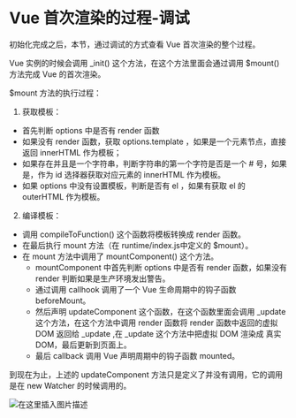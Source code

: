 # Vue 首次渲染的过程-调试

初始化完成之后，本节，通过调试的方式查看 Vue 首次渲染的整个过程。

Vue 实例的时候会调用 _init() 这个方法，在这个方法里面会通过调用 $mount() 方法完成 Vue 的首次渲染。

$mount 方法的执行过程：

1. 获取模板：

  - 首先判断 options 中是否有 render 函数
  - 如果没有 render 函数，获取 options.template ，如果是一个元素节点，直接返回 innerHTML 作为模板；
  - 如果存在并且是一个字符串，判断字符串的第一个字符是否是一个 # 号，如果是，作为 id 选择器获取对应元素的 innerHTML 作为模板。
  - 如果 options 中没有设置模板，判断是否有 el ，如果有获取 el 的 outerHTML 作为模板。

2. 编译模板：

  - 调用 compileToFunction() 这个函数将模板转换成 render 函数。
  - 在最后执行 mount 方法（在 runtime/index.js中定义的 $mount）。
  - 在 mount 方法中调用了 mountComponent() 这个方法。
    - mountComponent 中首先判断 options 中是否有 render 函数，如果没有 render 判断如果是生产环境发出警告。
    - 通过调用 callhook 调用了一个 Vue 生命周期中的钩子函数 beforeMount。
    - 然后声明 updateComponent 这个函数，在这个函数里面会调用 _update 这个方法，在这个方法中调用 render 函数将 render 函数中返回的虚拟 DOM 返回给 _update ,在 _update 这个方法中把虚拟 DOM 渲染成 真实 DOM，最后更新到页面上。
    - 最后 callback 调用 Vue 声明周期中的钩子函数 mounted。

到现在为止，上述的 updateComponent 方法只是定义了并没有调用，它的调用是在 new Watcher 的时候调用的。

![在这里插入图片描述](https://img-blog.csdnimg.cn/20200808010440608.png?x-oss-process=image/watermark,type_ZmFuZ3poZW5naGVpdGk,shadow_10,text_aHR0cHM6Ly9ibG9nLmNzZG4ubmV0L2Zhbmd4dWFuMTUwOQ==,size_1,color_FFFFFF,t_70)


  